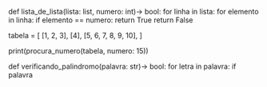 def lista_de_lista(lista: list, numero: int)-> bool:
    for linha in lista:
        for elemento in linha:
            if elemento == numero:
                return True
    return False

tabela =  [
    [1, 2, 3],
    [4],
    [5, 6, 7, 8, 9, 10],
]

print(procura_numero(tabela, numero: 15))

def verificando_palindromo(palavra: str)-> bool:
    for letra in palavra:
        if palavra 